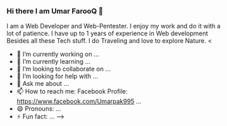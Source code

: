 ### Hi there I am Umar FarooQ 👋

I am a Web Developer and Web-Pentester. I enjoy my work and do it with a lot of patience. I have up to 1 years of experience in Web development Besides all these Tech stuff. I do Traveling and love to explore Nature.
<

- 🔭 I’m currently working on ...
- 🌱 I’m currently learning ...
- 👯 I’m looking to collaborate on ...
- 🤔 I’m looking for help with ...
- 💬 Ask me about ...
- 📫 How to reach me: Facebook Profile: https://www.facebook.com/Umarpak995 ...
- 😄 Pronouns: ...
- ⚡ Fun fact: ...
-->
